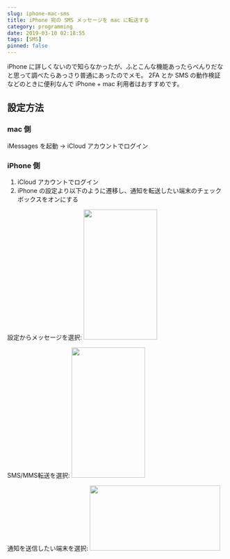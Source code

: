 ```yaml
---
slug: iphone-mac-sms
title: iPhone 宛の SMS メッセージを mac に転送する
category: programming
date: 2019-03-10 02:18:55
tags: [SMS]
pinned: false
---
```


iPhone に詳しくないので知らなかったが、ふとこんな機能あったらべんりだなと思って調べたらあっさり普通にあったのでメモ。
2FA とか SMS の動作検証などのときに便利なんで iPhone + mac 利用者はおすすめです。

## 設定方法
### mac 側

iMessages を起動 → iCloud アカウントでログイン


### iPhone 側

1. iCloud アカウントでログイン
2. iPhone の設定より以下のように遷移し、通知を転送したい端末のチェックボックスをオンにする

設定からメッセージを選択:
<a href="https://static.53ningen.com/wp-content/uploads/2019/03/10021541/6A1456D1-36CF-41B7-AF3B-171973AC1904.png"><img src="https://static.53ningen.com/wp-content/uploads/2019/03/10021541/6A1456D1-36CF-41B7-AF3B-171973AC1904-169x300.png" alt="" width="169" height="300" class="alignnone size-medium wp-image-4538" /></a>

SMS/MMS転送を選択:
<a href="https://static.53ningen.com/wp-content/uploads/2019/03/10021544/F6F8E505-D593-4B24-A72D-BE27C3FD52A4.png"><img src="https://static.53ningen.com/wp-content/uploads/2019/03/10021544/F6F8E505-D593-4B24-A72D-BE27C3FD52A4-169x300.png" alt="" width="169" height="300" class="alignnone size-medium wp-image-4539" /></a>

通知を送信したい端末を選択:
<a href="https://static.53ningen.com/wp-content/uploads/2019/03/10021546/587E9006-E428-4641-B903-E9AE8A61579D.jpeg"><img src="https://static.53ningen.com/wp-content/uploads/2019/03/587E9006-E428-4641-B903-E9AE8A61579D-300x150.jpeg" alt="" width="300" height="150" class="alignnone size-medium wp-image-4540" /></a>
